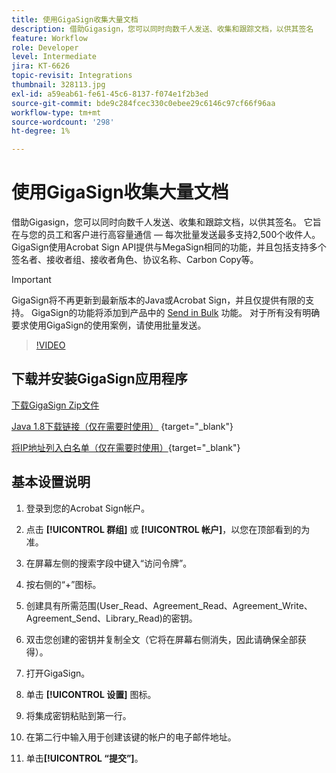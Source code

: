 ```yaml
---
title: 使用GigaSign收集大量文档
description: 借助Gigasign，您可以同时向数千人发送、收集和跟踪文档，以供其签名
feature: Workflow
role: Developer
level: Intermediate
jira: KT-6626
topic-revisit: Integrations
thumbnail: 328113.jpg
exl-id: a59eab61-fe61-45c6-8137-f074e1f2b3ed
source-git-commit: bde9c284fcec330c0ebee29c6146c97cf66f96aa
workflow-type: tm+mt
source-wordcount: '298'
ht-degree: 1%

---
```


# 使用GigaSign收集大量文档

借助Gigasign，您可以同时向数千人发送、收集和跟踪文档，以供其签名。 它旨在与您的员工和客户进行高容量通信 — 每次批量发送最多支持2,500个收件人。 GigaSign使用Acrobat Sign API提供与MegaSign相同的功能，并且包括支持多个签名者、接收者组、接收者角色、协议名称、Carbon Copy等。

>[!IMPORTANT]
>
>GigaSign将不再更新到最新版本的Java或Acrobat Sign，并且仅提供有限的支持。 GigaSign的功能将添加到产品中的 [Send in Bulk](https://experienceleague.adobe.com/docs/document-cloud-learn/sign-learning-hub/develop/custom/gigasign.html?) 功能。 对于所有没有明确要求使用GigaSign的使用案例，请使用批量发送。

>[!VIDEO](https://video.tv.adobe.com/v/328113?quality=12&learn=on&hidetitle=true)

## 下载并安装GigaSign应用程序

[下载GigaSign Zip文件](https://acrobat.adobe.com/id/urn:aaid:sc:US:001cf62d-1cab-46c7-aa96-661ac8680206)

[Java 1.8下载链接（仅在需要时使用）](https://www.oracle.com/java/technologies/javase/javase8-archive-downloads.html) {target="_blank"}

[将IP地址列入白名单（仅在需要时使用）](https://helpx.adobe.com/cn/sign/system-requirements.html#IPs){target="_blank"}

## 基本设置说明

1. 登录到您的Acrobat Sign帐户。

1. 点击 **[!UICONTROL 群组]** 或 **[!UICONTROL 帐户]**，以您在顶部看到的为准。

1. 在屏幕左侧的搜索字段中键入“访问令牌”。

1. 按右侧的“+”图标。

1. 创建具有所需范围(User_Read、Agreement_Read、Agreement_Write、Agreement_Send、Library_Read)的密钥。

1. 双击您创建的密钥并复制全文（它将在屏幕右侧消失，因此请确保全部获得）。

1. 打开GigaSign。

1. 单击 **[!UICONTROL 设置]** 图标。

1. 将集成密钥粘贴到第一行。

1. 在第二行中输入用于创建该键的帐户的电子邮件地址。

1. 单击&#x200B;**[!UICONTROL “提交”]**。

